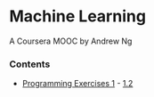 Machine Learning
================

A Coursera MOOC by Andrew Ng

### Contents

- [Programming Exercises 1](ex1.md) - [1.2](ex1.2.src.md)
